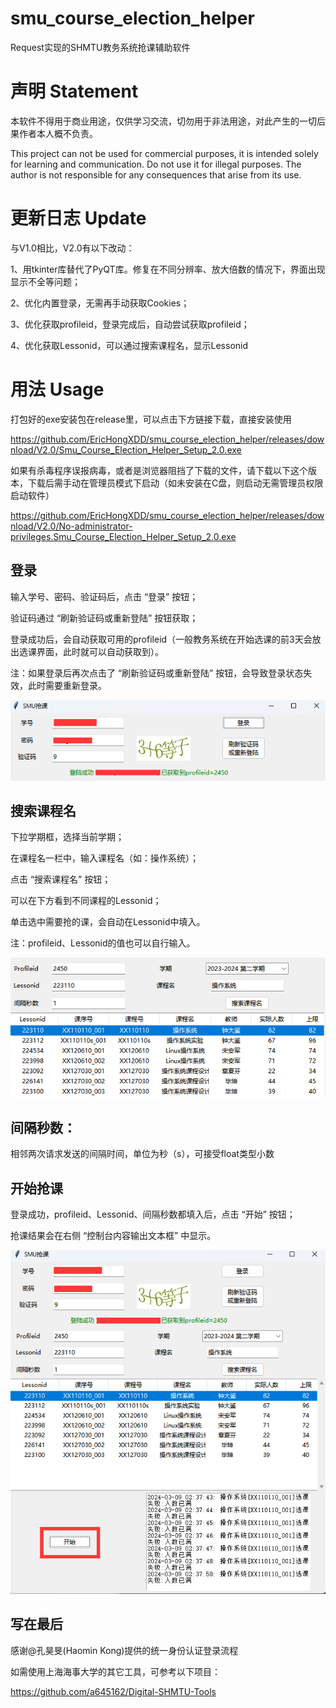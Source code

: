 # smu_course_election_helper
Request实现的SHMTU教务系统抢课辅助软件

# 声明 Statement
本软件不得用于商业用途，仅供学习交流，切勿用于非法用途，对此产生的一切后果作者本人概不负责。

This project can not be used for commercial purposes, it is intended solely for learning and communication. Do not use it for illegal purposes. The author is not responsible for any consequences that arise from its use.

# 更新日志 Update

与V1.0相比，V2.0有以下改动：

1、用tkinter库替代了PyQT库。修复在不同分辨率、放大倍数的情况下，界面出现显示不全等问题；

2、优化内置登录，无需再手动获取Cookies；

3、优化获取profileid，登录完成后，自动尝试获取profileid；

4、优化获取Lessonid，可以通过搜索课程名，显示Lessonid

# 用法 Usage

打包好的exe安装包在release里，可以点击下方链接下载，直接安装使用

https://github.com/EricHongXDD/smu_course_election_helper/releases/download/V2.0/Smu_Course_Election_Helper_Setup_2.0.exe

如果有杀毒程序误报病毒，或者是浏览器阻挡了下载的文件，请下载以下这个版本，下载后需手动在管理员模式下启动（如未安装在C盘，则启动无需管理员权限启动软件）

https://github.com/EricHongXDD/smu_course_election_helper/releases/download/V2.0/No-administrator-privileges.Smu_Course_Election_Helper_Setup_2.0.exe

## 登录

输入学号、密码、验证码后，点击 “登录” 按钮；

验证码通过 “刷新验证码或重新登陆” 按钮获取；

登录成功后，会自动获取可用的profileid（一般教务系统在开始选课的前3天会放出选课界面，此时就可以自动获取到）。

注：如果登录后再次点击了 “刷新验证码或重新登陆” 按钮，会导致登录状态失效，此时需要重新登录。

<img src="img/pic1.png" alt="pic1" style="zoom:100%;" />

## 搜索课程名

下拉学期框，选择当前学期；

在课程名一栏中，输入课程名（如：操作系统）；

点击 “搜索课程名” 按钮；

可以在下方看到不同课程的Lessonid；

单击选中需要抢的课，会自动在Lessonid中填入。

注：profileid、Lessonid的值也可以自行输入。

<img src="img/pic2.png" alt="pic2" style="zoom:100%;" />

## 间隔秒数：

相邻两次请求发送的间隔时间，单位为秒（s），可接受float类型小数

## 开始抢课

登录成功，profileid、Lessonid、间隔秒数都填入后，点击 “开始” 按钮；

抢课结果会在右侧 “控制台内容输出文本框” 中显示。

<img src="img/pic3.png" alt="pic3" style="zoom:100%;" />

## 写在最后

感谢@孔昊旻(Haomin Kong)提供的统一身份认证登录流程

如需使用上海海事大学的其它工具，可参考以下项目：

https://github.com/a645162/Digital-SHMTU-Tools
